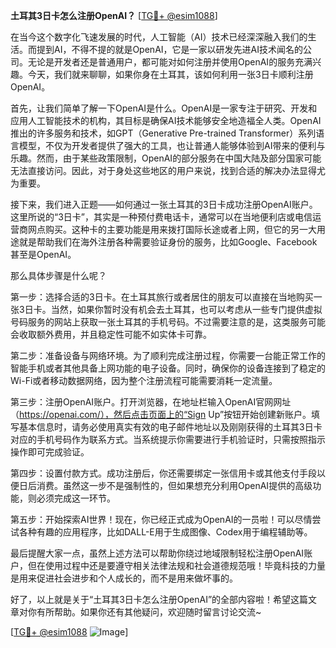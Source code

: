 **土耳其3日卡怎么注册OpenAI？** [[TG💪+ @esim1088](https://t.me/s/esim1088)]

在当今这个数字化飞速发展的时代，人工智能（AI）技术已经深深融入我们的生活。而提到AI，不得不提的就是OpenAI，它是一家以研发先进AI技术闻名的公司。无论是开发者还是普通用户，都可能对如何注册并使用OpenAI的服务充满兴趣。今天，我们就来聊聊，如果你身在土耳其，该如何利用一张3日卡顺利注册OpenAI。

首先，让我们简单了解一下OpenAI是什么。OpenAI是一家专注于研究、开发和应用人工智能技术的机构，其目标是确保AI技术能够安全地造福全人类。OpenAI推出的许多服务和技术，如GPT（Generative Pre-trained Transformer）系列语言模型，不仅为开发者提供了强大的工具，也让普通人能够体验到AI带来的便利与乐趣。然而，由于某些政策限制，OpenAI的部分服务在中国大陆及部分国家可能无法直接访问。因此，对于身处这些地区的用户来说，找到合适的解决办法显得尤为重要。

接下来，我们进入正题——如何通过一张土耳其的3日卡成功注册OpenAI账户。这里所说的“3日卡”，其实是一种预付费电话卡，通常可以在当地便利店或电信运营商网点购买。这种卡的主要功能是用来拨打国际长途或者上网，但它的另一大用途就是帮助我们在海外注册各种需要验证身份的服务，比如Google、Facebook甚至是OpenAI。

那么具体步骤是什么呢？

第一步：选择合适的3日卡。在土耳其旅行或者居住的朋友可以直接在当地购买一张3日卡。当然，如果你暂时没有机会去土耳其，也可以考虑从一些专门提供虚拟号码服务的网站上获取一张土耳其的手机号码。不过需要注意的是，这类服务可能会收取额外费用，并且稳定性可能不如实体卡可靠。

第二步：准备设备与网络环境。为了顺利完成注册过程，你需要一台能正常工作的智能手机或者其他具备上网功能的电子设备。同时，确保你的设备连接到了稳定的Wi-Fi或者移动数据网络，因为整个注册流程可能需要消耗一定流量。

第三步：注册OpenAI账户。打开浏览器，在地址栏输入OpenAI官网网址（https://openai.com/），然后点击页面上的“Sign Up”按钮开始创建新账户。填写基本信息时，请务必使用真实有效的电子邮件地址以及刚刚获得的土耳其3日卡对应的手机号码作为联系方式。当系统提示你需要进行手机验证时，只需按照指示操作即可完成验证。

第四步：设置付款方式。成功注册后，你还需要绑定一张信用卡或其他支付手段以便日后消费。虽然这一步不是强制性的，但如果想充分利用OpenAI提供的高级功能，则必须完成这一环节。

第五步：开始探索AI世界！现在，你已经正式成为OpenAI的一员啦！可以尽情尝试各种有趣的应用程序，比如DALL-E用于生成图像、Codex用于编程辅助等。

最后提醒大家一点，虽然上述方法可以帮助你绕过地域限制轻松注册OpenAI账户，但在使用过程中还是要遵守相关法律法规和社会道德规范哦！毕竟科技的力量是用来促进社会进步和个人成长的，而不是用来做坏事的。

好了，以上就是关于“土耳其3日卡怎么注册OpenAI”的全部内容啦！希望这篇文章对你有所帮助。如果你还有其他疑问，欢迎随时留言讨论交流~ 

[[TG💪+ @esim1088](https://t.me/s/esim1088) ![Image](https://i.postimg.cc/4NQfJmqS/Snipaste-2025-05-13-00-14-12.png)]